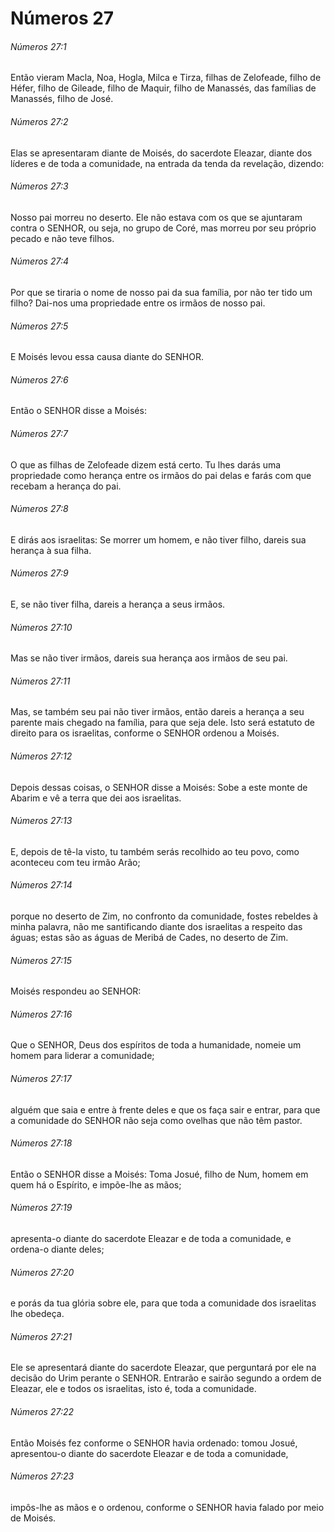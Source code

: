 # Números 27

###### Números 27:1

Então vieram Macla, Noa, Hogla, Milca e Tirza, filhas de Zelofeade, filho de Héfer, filho de Gileade, filho de Maquir, filho de Manassés, das famílias de Manassés, filho de José.

###### Números 27:2

Elas se apresentaram diante de Moisés, do sacerdote Eleazar, diante dos líderes e de toda a comunidade, na entrada da tenda da revelação, dizendo:

###### Números 27:3

Nosso pai morreu no deserto. Ele não estava com os que se ajuntaram contra o SENHOR, ou seja, no grupo de Coré, mas morreu por seu próprio pecado e não teve filhos.

###### Números 27:4

Por que se tiraria o nome de nosso pai da sua família, por não ter tido um filho? Dai-nos uma propriedade entre os irmãos de nosso pai.

###### Números 27:5

E Moisés levou essa causa diante do SENHOR.

###### Números 27:6

Então o SENHOR disse a Moisés:

###### Números 27:7

O que as filhas de Zelofeade dizem está certo. Tu lhes darás uma propriedade como herança entre os irmãos do pai delas e farás com que recebam a herança do pai.

###### Números 27:8

E dirás aos israelitas: Se morrer um homem, e não tiver filho, dareis sua herança à sua filha.

###### Números 27:9

E, se não tiver filha, dareis a herança a seus irmãos.

###### Números 27:10

Mas se não tiver irmãos, dareis sua herança aos irmãos de seu pai.

###### Números 27:11

Mas, se também seu pai não tiver irmãos, então dareis a herança a seu parente mais chegado na família, para que seja dele. Isto será estatuto de direito para os israelitas, conforme o SENHOR ordenou a Moisés.

###### Números 27:12

Depois dessas coisas, o SENHOR disse a Moisés: Sobe a este monte de Abarim e vê a terra que dei aos israelitas.

###### Números 27:13

E, depois de tê-la visto, tu também serás recolhido ao teu povo, como aconteceu com teu irmão Arão;

###### Números 27:14

porque no deserto de Zim, no confronto da comunidade, fostes rebeldes à minha palavra, não me santificando diante dos israelitas a respeito das águas; estas são as águas de Meribá de Cades, no deserto de Zim.

###### Números 27:15

Moisés respondeu ao SENHOR:

###### Números 27:16

Que o SENHOR, Deus dos espíritos de toda a humanidade, nomeie um homem para liderar a comunidade;

###### Números 27:17

alguém que saia e entre à frente deles e que os faça sair e entrar, para que a comunidade do SENHOR não seja como ovelhas que não têm pastor.

###### Números 27:18

Então o SENHOR disse a Moisés: Toma Josué, filho de Num, homem em quem há o Espírito, e impõe-lhe as mãos;

###### Números 27:19

apresenta-o diante do sacerdote Eleazar e de toda a comunidade, e ordena-o diante deles;

###### Números 27:20

e porás da tua glória sobre ele, para que toda a comunidade dos israelitas lhe obedeça.

###### Números 27:21

Ele se apresentará diante do sacerdote Eleazar, que perguntará por ele na decisão do Urim perante o SENHOR. Entrarão e sairão segundo a ordem de Eleazar, ele e todos os israelitas, isto é, toda a comunidade.

###### Números 27:22

Então Moisés fez conforme o SENHOR havia ordenado: tomou Josué, apresentou-o diante do sacerdote Eleazar e de toda a comunidade,

###### Números 27:23

impôs-lhe as mãos e o ordenou, conforme o SENHOR havia falado por meio de Moisés.

